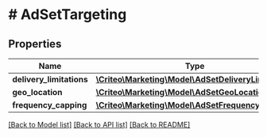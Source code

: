 # # AdSetTargeting

## Properties

Name | Type | Description | Notes
------------ | ------------- | ------------- | -------------
**delivery_limitations** | [**\Criteo\Marketing\Model\AdSetDeliveryLimitations**](AdSetDeliveryLimitations.md) |  | [optional] 
**geo_location** | [**\Criteo\Marketing\Model\AdSetGeoLocation**](AdSetGeoLocation.md) |  | [optional] 
**frequency_capping** | [**\Criteo\Marketing\Model\AdSetFrequencyCapping**](AdSetFrequencyCapping.md) |  | [optional] 

[[Back to Model list]](../../README.md#documentation-for-models) [[Back to API list]](../../README.md#documentation-for-api-endpoints) [[Back to README]](../../README.md)



